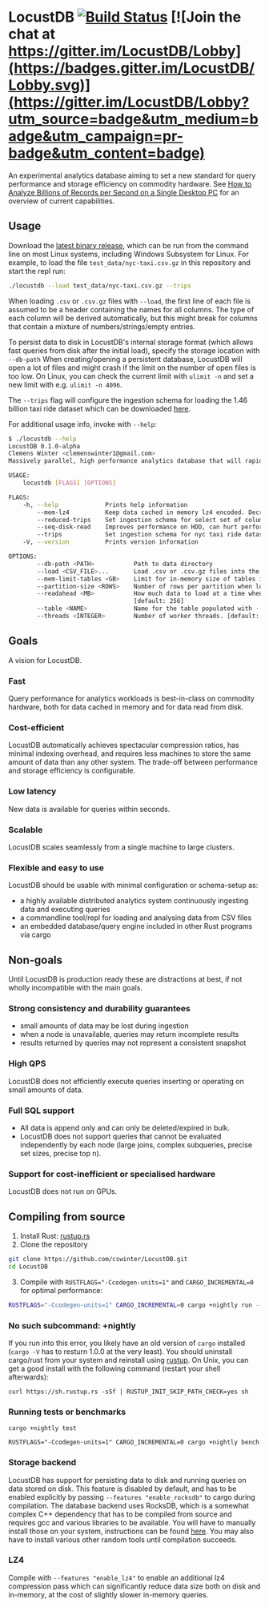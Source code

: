 # LocustDB [![Build Status](https://travis-ci.org/cswinter/LocustDB.svg?branch=master)](https://travis-ci.org/cswinter/LocustDB) [![Join the chat at https://gitter.im/LocustDB/Lobby](https://badges.gitter.im/LocustDB/Lobby.svg)](https://gitter.im/LocustDB/Lobby?utm_source=badge&utm_medium=badge&utm_campaign=pr-badge&utm_content=badge)

An experimental analytics database aiming to set a new standard for query performance and storage efficiency on commodity hardware.
See [How to Analyze Billions of Records per Second on a Single Desktop PC][blogpost] for an overview of current capabilities.

## Usage

Download the [latest binary release][latest-release], which can be run from the command line on most Linux systems, including Windows Subsystem for Linux. For example, to load the file `test_data/nyc-taxi.csv.gz` in this repository and start the repl run:

```Bash
./locustdb --load test_data/nyc-taxi.csv.gz --trips
```

When loading `.csv` or `.csv.gz` files with `--load`, the first line of each file is assumed to be a header containing the names for all columns. The type of each column will be derived automatically, but this might break for columns that contain a mixture of numbers/strings/empty entries.

To persist data to disk in LocustDB's internal storage format (which allows fast queries from disk after the initial load), specify the storage location with `--db-path`
When creating/opening a persistent database, LocustDB will open a lot of files and might crash if the limit on the number of open files is too low.
On Linux, you can check the current limit with `ulimit -n` and set a new limit with e.g. `ulimit -n 4096`.

The `--trips` flag will configure the ingestion schema for loading the 1.46 billion taxi ride dataset which can be downloaded [here][nyc-taxi-trips].

For additional usage info, invoke with `--help`:

```Bash
$ ./locustdb --help
LocustDB 0.1.0-alpha
Clemens Winter <clemenswinter1@gmail.com>
Massively parallel, high performance analytics database that will rapidly devour all of your data.

USAGE:
    locustdb [FLAGS] [OPTIONS]

FLAGS:
    -h, --help             Prints help information
        --mem-lz4          Keep data cached in memory lz4 encoded. Decreases memory usage and query speeds.
        --reduced-trips    Set ingestion schema for select set of columns from nyc taxi ride dataset
        --seq-disk-read    Improves performance on HDD, can hurt performance on SSD.
        --trips            Set ingestion schema for nyc taxi ride dataset
    -V, --version          Prints version information

OPTIONS:
        --db-path <PATH>           Path to data directory
        --load <CSV_FILE>...       Load .csv or .csv.gz files into the database
        --mem-limit-tables <GB>    Limit for in-memory size of tables in GiB [default: 8]
        --partition-size <ROWS>    Number of rows per partition when loading new data [default: 65536]
        --readahead <MB>           How much data to load at a time when reading from disk during queries in MiB
                                   [default: 256]
        --table <NAME>             Name for the table populated with --load [default: default]
        --threads <INTEGER>        Number of worker threads. [default: number of cores (12)]
```

## Goals
A vision for LocustDB.

### Fast
Query performance for analytics workloads is best-in-class on commodity hardware, both for data cached in memory and for data read from disk.

### Cost-efficient
LocustDB automatically achieves spectacular compression ratios, has minimal indexing overhead, and requires less machines to store the same amount of data than any other system. The trade-off between performance and storage efficiency is configurable.

### Low latency
New data is available for queries within seconds.

### Scalable
LocustDB scales seamlessly from a single machine to large clusters.

### Flexible and easy to use
LocustDB should be usable with minimal configuration or schema-setup as:
- a highly available distributed analytics system continuously ingesting data and executing queries
- a commandline tool/repl for loading and analysing data from CSV files
- an embedded database/query engine included in other Rust programs via cargo


## Non-goals
Until LocustDB is production ready these are distractions at best, if not wholly incompatible with the main goals.

### Strong consistency and durability guarantees
- small amounts of data may be lost during ingestion
- when a node is unavailable, queries may return incomplete results
- results returned by queries may not represent a consistent snapshot

### High QPS
LocustDB does not efficiently execute queries inserting or operating on small amounts of data.

### Full SQL support
- All data is append only and can only be deleted/expired in bulk.
- LocustDB does not support queries that cannot be evaluated independently by each node (large joins, complex subqueries, precise set sizes, precise top n).

### Support for cost-inefficient or specialised hardware
LocustDB does not run on GPUs.


## Compiling from source

1. Install Rust: [rustup.rs][rustup]
2. Clone the repository

```Bash
git clone https://github.com/cswinter/LocustDB.git
cd LocustDB
```

3. Compile with `RUSTFLAGS="-Ccodegen-units=1"` and `CARGO_INCREMENTAL=0` for optimal performance:

```Bash
RUSTFLAGS="-Ccodegen-units=1" CARGO_INCREMENTAL=0 cargo +nightly run --release --bin repl -- --load test_data/nyc-taxi.csv.gz --reduced-trips
```

### No such subcommand: +nightly

If you run into this error, you likely have an old version of `cargo` installed (`cargo -V` has to resturn 1.0.0 at the very least). You should uninstall cargo/rust from your system and reinstall using [rustup][rustup]. On Unix, you can get a good install with the following command (restart your shell afterwards):

```
curl https://sh.rustup.rs -sSf | RUSTUP_INIT_SKIP_PATH_CHECK=yes sh
```

### Running tests or benchmarks

`cargo +nightly test`

`RUSTFLAGS="-Ccodegen-units=1" CARGO_INCREMENTAL=0 cargo +nightly bench`

### Storage backend
LocustDB has support for persisting data to disk and running queries on data stored on disk.
This feature is disabled by default, and has to be enabled explicitly by passing `--features "enable_rocksdb"` to cargo during compilation.
The database backend uses RocksDB, which is a somewhat complex C++ dependency that has to be compiled from source and requires gcc and various libraries to be available.
You will have to manually install those on your system, instructions can be found [here][rocksdb-dependencies].
You may also have to install various other random tools until compilation succeeds.

### LZ4

Compile with `--features "enable_lz4"` to enable an additional lz4 compression pass which can significantly reduce data size both on disk and in-memory, at the cost of slightly slower in-memory queries.


[nyc-taxi-trips]: https://www.dropbox.com/sh/4xm5vf1stnf7a0h/AADRRVLsqqzUNWEPzcKnGN_Pa?dl=0
[blogpost]: https://clemenswinter.com/2018/07/09/how-to-analyze-billions-of-records-per-second-on-a-single-desktop-pc/
[rustup]: https://rustup.rs/
[rocksdb-dependencies]: https://github.com/facebook/rocksdb/blob/master/INSTALL.md#dependencies
[latest-release]: https://github.com/cswinter/LocustDB/releases/download/v0.1.0-alpha/locustdb-0.1.0-alpha-x64-linux.0-alpha

